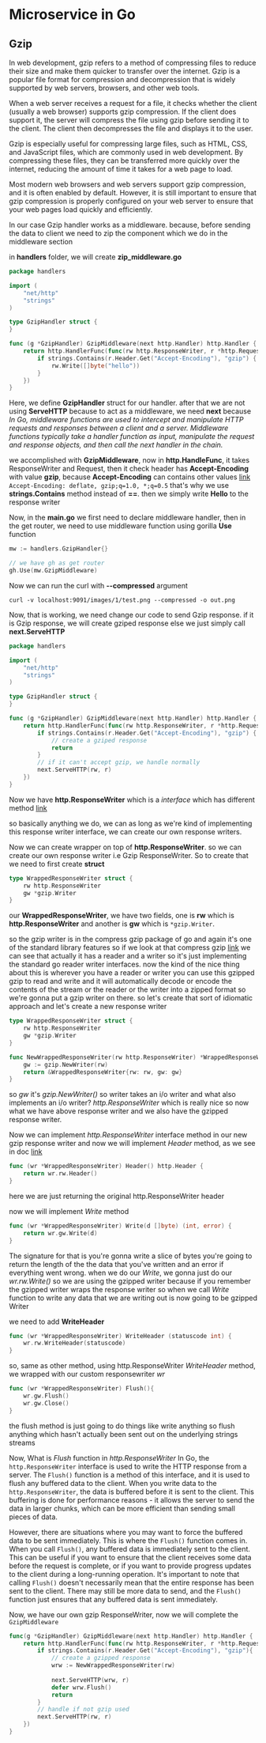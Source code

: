 # Microservice in Go
## Gzip

In web development, gzip refers to a method of compressing files to reduce their size and make them quicker to transfer over the internet. Gzip is a popular file format for compression and decompression that is widely supported by web servers, browsers, and other web tools.

When a web server receives a request for a file, it checks whether the client (usually a web browser) supports gzip compression. If the client does support it, the server will compress the file using gzip before sending it to the client. The client then decompresses the file and displays it to the user.

Gzip is especially useful for compressing large files, such as HTML, CSS, and JavaScript files, which are commonly used in web development. By compressing these files, they can be transferred more quickly over the internet, reducing the amount of time it takes for a web page to load.

Most modern web browsers and web servers support gzip compression, and it is often enabled by default. However, it is still important to ensure that gzip compression is properly configured on your web server to ensure that your web pages load quickly and efficiently.


In our case Gzip handler works as a middleware. because, before sending the data to client we need to zip the component
which we do in the middleware section

in **handlers** folder, we will create **zip_middleware.go**
```go
package handlers

import (
	"net/http"
	"strings"
)

type GzipHandler struct {
}

func (g *GzipHandler) GzipMiddleware(next http.Handler) http.Handler {
	return http.HandlerFunc(func(rw http.ResponseWriter, r *http.Request) {
		if strings.Contains(r.Header.Get("Accept-Encoding"), "gzip") {
			rw.Write([]byte("hello"))
		}
	})
}
```
Here, we define **GzipHandler** struct for our handler. after that we are not using **ServeHTTP** because to act as a 
middleware, we need **next** because 
*In Go, middleware functions are used to intercept and manipulate HTTP requests and responses between a client and 
a server. Middleware functions typically take a handler function as input, manipulate the request and response objects, 
and then call the next handler in the chain.*

we accomplished with **GzipMiddleware**, now in **http.HandleFunc**, it takes ResponseWriter and Request, then it check
header has **Accept-Encoding** with value **gzip**, because **Accept-Encoding** can contains other values [link](https://developer.mozilla.org/en-US/docs/Web/HTTP/Headers/Accept-Encoding#syntax)
```Accept-Encoding: deflate, gzip;q=1.0, *;q=0.5``` that's why we use **strings.Contains** method instead of **==**.
then we simply write **Hello** to the response writer

Now, in the **main.go** we first need to declare middleware handler, then in the get router, we need to use
middleware function using gorilla **Use** function
```go
mw := handlers.GzipHandler{}

// we have gh as get router 
gh.Use(mw.GzipMiddleware)
```
Now we can run the curl with **--compressed** argument

```curl -v localhost:9091/images/1/test.png --compressed -o out.png```

Now, that is working, we need change our code to send Gzip response.
if it is Gzip response, we will create gziped response else we just simply call **next.ServeHTTP**

```go
package handlers

import (
	"net/http"
	"strings"
)

type GzipHandler struct {
}

func (g *GzipHandler) GzipMiddleware(next http.Handler) http.Handler {
	return http.HandlerFunc(func(rw http.ResponseWriter, r *http.Request) {
		if strings.Contains(r.Header.Get("Accept-Encoding"), "gzip") {
			// create a gziped response
			return
		}
		// if it can't accept gzip, we handle normally
		next.ServeHTTP(rw, r)
	})
}
```
Now we have **http.ResponseWriter** which is a *interface* which has different method [link](https://pkg.go.dev/net/http#ResponseWriter)

so basically anything we do, we can as long as we're kind of implementing this response writer
interface, we can create our own response writers.

Now we can create wrapper on top of **http.ResponseWriter**. so we can create our own response writer i.e Gzip
ResponseWriter. So to create that we need to first create **struct**

```go
type WrappedResponseWriter struct {
	rw http.ResponseWriter
	gw *gzip.Writer
}
```

our **WrappedResponseWriter**, we have two fields, one is **rw** which is **http.ResponseWriter** and another is
**gw** which is ```*gzip.Writer```.

so the gzip writer is in the compress gzip package of go and again it's one of the standard library features 
so if we look at that compress gzip [link](https://pkg.go.dev/compress/gzip) we can see that actually it has a reader and a writer 
so it's just implementing the standard go reader writer interfaces. now the kind of the nice thing about this is 
wherever you have a reader or writer you can use this gzipped gzip to read and write and it will automatically decode or encode
the contents of the stream or the reader or the writer into a zipped format 
so we're gonna put a gzip writer on there. so let's create that sort of idiomatic approach and let's create a new response writer 
```go
type WrappedResponseWriter struct {
	rw http.ResponseWriter
	gw *gzip.Writer
}

func NewWrappedResponseWriter(rw http.ResponseWriter) *WrappedResponseWriter {
	gw := gzip.NewWriter(rw)
	return &WrappedResponseWriter{rw: rw, gw: gw}
}
```


so *gw* it's *gzip.NewWriter()* so writer takes an i/o writer and what also implements an i/o writer? 
*http.ResponseWriter* which is really nice so now what we have above response writer 
and we also have the gzipped response writer.

Now we can implement *http.ResponseWriter* interface method in our new gzip response writer and now we will
implement *Header* method, as we see in doc [link](https://pkg.go.dev/net/http#ResponseWriter)

```go
func (wr *WrappedResponseWriter) Header() http.Header {
	return wr.rw.Header()
}
```
here we are just returning the original http.ResponseWriter header

now we will implement *Write* method
```go
func (wr *WrappedResponseWriter) Write(d []byte) (int, error) {
	return wr.gw.Write(d)
}
```
The signature for that is you're gonna write a slice of bytes you're going to 
return the length of the the data that you've written and an error if everything went wrong. 
when we do our *Write*, we gonna just do our *wr.rw.Write()* 
so we are using the gzipped writer because if you remember the gzipped writer wraps the response writer 
so when we call *Write* function to write any data that we are writing out is now going to be gzipped Writer

we need to add **WriteHeader**
```go
func (wr *WrappedResponseWriter) WriteHeader (statuscode int) {
	wr.rw.WriteHeader(statuscode)
}
```
so, same as other method, using http.ResponseWriter *WriteHeader* method, we wrapped with our custom responsewriter *wr*

```go
func (wr *WrappedResponseWriter) Flush(){
	wr.gw.Flush()
	wr.gw.Close()
}
```

the flush method is just going to do things like write anything so flush anything which hasn't actually been sent out 
on the underlying strings streams

Now, What is *Flush* function in *http.ResponseWriter*
In Go, the `http.ResponseWriter` interface is used to write the HTTP response from a server. The `Flush()` function 
is a method of this interface, and it is used to flush any buffered data to the client.
When you write data to the `http.ResponseWriter`, the data is buffered before it is sent to the client. 
This buffering is done for performance reasons - it allows the server to send the data in larger chunks, 
which can be more efficient than sending small pieces of data.

However, there are situations where you may want to force the buffered data to be sent immediately. 
This is where the `Flush()` function comes in. When you call `Flush()`, any buffered data is immediately sent to the client. 
This can be useful if you want to ensure that the client receives some data before the request is complete, 
or if you want to provide progress updates to the client during a long-running operation.
It's important to note that calling `Flush()` doesn't necessarily mean that the entire response has been sent to the client. 
There may still be more data to send, and the `Flush()` function just ensures that any buffered data is sent immediately.


Now, we have our own gzip ResponseWriter, now we will complete the `GzipMiddleware`
```go
func(g *GzipHandler) GzipMiddleware(next http.Handler) http.Handler {
	return http.HandlerFunc(func(rw http.ResponseWriter, r *http.Request){
		if strings.Contains(r.Header.Get("Accept-Encoding"), "gzip"){
			// create a gzipped response
			wrw := NewWrappedResponseWriter(rw)
			
			next.ServeHTTP(wrw, r)
			defer wrw.Flush()
			return
        }
		// handle if not gzip used
		next.ServeHTTP(rw, r)
    })
}
```